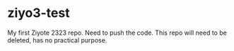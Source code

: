 # ziyo3-test


My first Ziyote 2323 repo. Need to push the code.
This repo will need to be deleted, has no practical purpose.
